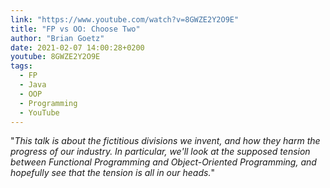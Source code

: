 ```yaml
---
link: "https://www.youtube.com/watch?v=8GWZE2Y2O9E"
title: "FP vs OO: Choose Two"
author: "Brian Goetz"
date: 2021-02-07 14:00:28+0200
youtube: 8GWZE2Y2O9E
tags: 
  - FP
  - Java
  - OOP
  - Programming
  - YouTube
---
```


"_This talk is about the fictitious divisions we invent, and how they harm the progress of our industry. In particular, we'll look at the supposed tension between Functional Programming and Object-Oriented Programming, and hopefully see that the tension is all in our heads._"